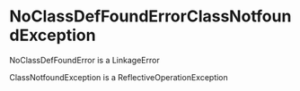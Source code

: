 # NoClassDefFoundErrorClassNotfoundException
NoClassDefFoundError is a LinkageError

ClassNotfoundException is a ReflectiveOperationException
